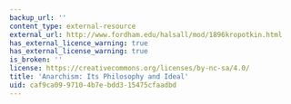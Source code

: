 ```yaml
---
backup_url: ''
content_type: external-resource
external_url: http://www.fordham.edu/halsall/mod/1896kropotkin.html
has_external_licence_warning: true
has_external_license_warning: true
is_broken: ''
license: https://creativecommons.org/licenses/by-nc-sa/4.0/
title: 'Anarchism: Its Philosophy and Ideal'
uid: caf9ca09-9710-4b7e-bdd3-15475cfaadbd
---
```

